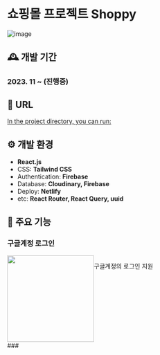 # 쇼핑몰 프로젝트 Shoppy

![image](https://github.com/O-daeun/shoppy/assets/105799083/d4f7ef3f-e1bc-43b0-b8a8-bc74017c91c2)

## 🕰️ 개발 기간

### 2023. 11 ~ (진행중)

## 🔗 URL

[In the project directory, you can run:](https://shoppy-oh.netlify.app/)

## ⚙️ 개발 환경

- **React.js**
- CSS: **Tailwind CSS**
- Authentication: **Firebase**
- Database: **Cloudinary, Firebase**
- Deploy: **Netlify**
- etc: **React Router, React Query, uuid**

## 📌 주요 기능



### 구글계정 로그인
<section style="display:flex;">
 <img src="https://github.com/O-daeun/shoppy/assets/105799083/5a170004-6e37-4a91-b5bf-4278df5ffd28" width="200" />
 <p>구글계정의 로그인 지원</p>
</section>
 ### 



